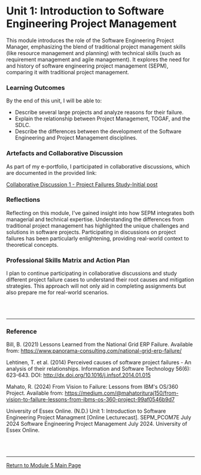 # Unit 1: Introduction to Software Engineering Project Management

This module introduces the role of the Software Engineering Project Manager, emphasizing the blend of traditional project management skills (like resource management and planning) with technical skills (such as requirement management and agile management). 
It explores the need for and history of software engineering project management (SEPM), comparing it with traditional project management.

### Learning Outcomes
By the end of this unit, I will be able to:
 - Describe several large projects and analyze reasons for their failure.
 - Explain the relationship between Project Management, TOGAF, and the SDLC.
 - Describe the differences between the development of the Software Engineering and Project Management disciplines.

### Artefacts and Collaborative Discussion 
As part of my e-portfolio, I participated in collaborative discussions, which are documented in the provided link:

[Collaborative Discussion 1 - Project Failures Study-Initial post](SEPM_Unit01_Discussion.pdf)

### Reflections
Reflecting on this module, I've gained insight into how SEPM integrates both managerial and technical expertise. 
Understanding the differences from traditional project management has highlighted the unique challenges and solutions in software projects. 
Participating in discussions on project failures has been particularly enlightening, providing real-world context to theoretical concepts.

### Professional Skills Matrix and Action Plan
I plan to continue participating in collaborative discussions and study different project failure cases to understand their root causes and mitigation strategies. 
This approach will not only aid in completing assignments but also prepare me for real-world scenarios.

<br><br>

---

### Reference
Bill, B. (2021) Lessons Learned from the National Grid ERP Failure. Available from: https://www.panorama-consulting.com/national-grid-erp-failure/

Lehtinen, T. et al. (2014) Perceived causes of software project failures - An analysis of their relationships. Information and Software Technology 56(6): 623-643. DOI: http://dx.doi.org/10.1016/j.infsof.2014.01.015 

Mahato, R. (2024) From Vision to Failure: Lessons from IBM's OS/360 Project. Available from: https://medium.com/@mahatorituraj150/from-vision-to-failure-lessons-from-ibms-os-360-project-99af0546b9d7 

University of Essex Online. (N.D.) Unit 1: Introduction to Software Engineering Project Managment [Online Lecturecast]. SEPM_PCOM7E July 2024 Software Engineering Project Management July 2024. University of Essex Online.

<br><br>

--- 

[Return to Module 5 Main Page](SEPM_main.md)
